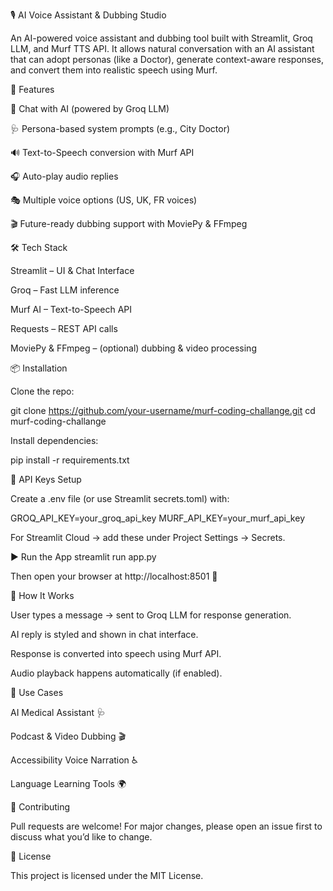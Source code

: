 🎙️ AI Voice Assistant & Dubbing Studio

An AI-powered voice assistant and dubbing tool built with Streamlit, Groq LLM, and Murf TTS API.
It allows natural conversation with an AI assistant that can adopt personas (like a Doctor), generate context-aware responses, and convert them into realistic speech using Murf.

🚀 Features

💬 Chat with AI (powered by Groq LLM)

🩺 Persona-based system prompts (e.g., City Doctor)

🔊 Text-to-Speech conversion with Murf API

🎧 Auto-play audio replies

🎭 Multiple voice options (US, UK, FR voices)

🎬 Future-ready dubbing support with MoviePy & FFmpeg

🛠️ Tech Stack

Streamlit
 – UI & Chat Interface

Groq
 – Fast LLM inference

Murf AI
 – Text-to-Speech API

Requests
 – REST API calls

MoviePy
 & FFmpeg
 – (optional) dubbing & video processing

📦 Installation

Clone the repo:

git clone https://github.com/your-username/murf-coding-challange.git
cd murf-coding-challange


Install dependencies:

pip install -r requirements.txt

🔑 API Keys Setup

Create a .env file (or use Streamlit secrets.toml) with:

GROQ_API_KEY=your_groq_api_key
MURF_API_KEY=your_murf_api_key


For Streamlit Cloud → add these under Project Settings → Secrets.

▶️ Run the App
streamlit run app.py


Then open your browser at http://localhost:8501
 🎉

📖 How It Works

User types a message → sent to Groq LLM for response generation.

AI reply is styled and shown in chat interface.

Response is converted into speech using Murf API.

Audio playback happens automatically (if enabled).

🎯 Use Cases

AI Medical Assistant 🩺

Podcast & Video Dubbing 🎬

Accessibility Voice Narration ♿

Language Learning Tools 🌍

🤝 Contributing

Pull requests are welcome! For major changes, please open an issue first to discuss what you’d like to change.

📜 License

This project is licensed under the MIT License.
